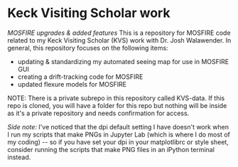 # Keck Visiting Scholar work
_*MOSFIRE upgrades & added features*_
This is a repository for MOSFIRE code related to my Keck Visiting Scholar (KVS) work with Dr. Josh Walawender.  In general, this repository focuses on the following items:

- updating & standardizing my automated seeing map for use in MOSFIRE GUI
- creating a drift-tracking code for MOSFIRE
- updated flexure models for MOSFIRE

NOTE: There is a private subrepo in this repository called KVS-data. If this repo is cloned, you will have a folder for this repo but nothing will be inside as it's a private repository and needs confirmation for access.

_Side note:_
I've noticed that the dpi default setting I have doesn't work when I run my scripts that make PNGs in Jupyter Lab (which is where I do most of my coding) -- so if you have set your dpi in your matplotlibrc or style sheet, consider running the scripts that make PNG files in an iPython terminal instead.

